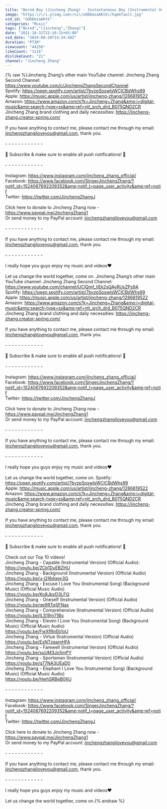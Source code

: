 ```yaml
---
title: "Bored Boy (Jincheng Zhang) - Instantaneous Boy (Instrumental Version) (Background) (Official Audio)"
image: "https:\/\/i.ytimg.com\/vi\/oODEmzaAKtk\/hqdefault.jpg"
vid_id: "oODEmzaAKtk"
categories: "Music"
tags: ["Bored","(Jincheng","Zhang)"]
date: "2021-10-31T23:10:15+03:00"
vid_date: "2019-08-20T14:34:48Z"
duration: "PT3M"
viewcount: "44256"
likeCount: "1116"
dislikeCount: "21"
channel: "Jincheng Zhang"
---
```

{% raw %}Jincheng Zhang’s other main YouTube channel: Jincheng Zhang Second Channel: <a rel="nofollow" target="blank" href="https://www.youtube.com/c/JinchengZhangSecondChannel">https://www.youtube.com/c/JinchengZhangSecondChannel</a><br />Spotify: <a rel="nofollow" target="blank" href="https://open.spotify.com/artist/7bvzpSoswlsWCICBdWhs99">https://open.spotify.com/artist/7bvzpSoswlsWCICBdWhs99</a><br />Apple: <a rel="nofollow" target="blank" href="https://music.apple.com/us/artist/jincheng-zhang/1286819522">https://music.apple.com/us/artist/jincheng-zhang/1286819522</a><br />Amazon: <a rel="nofollow" target="blank" href="https://www.amazon.com/s?k=Jincheng+Zhang&amp;i=digital-music&amp;search-type=ss&amp;ref=ntt_srch_drd_B075QND2CR">https://www.amazon.com/s?k=Jincheng+Zhang&amp;i=digital-music&amp;search-type=ss&amp;ref=ntt_srch_drd_B075QND2CR</a><br />Jincheng Zhang brand clothing and daily necessities: <a rel="nofollow" target="blank" href="https://jincheng-zhang.creator-spring.com/">https://jincheng-zhang.creator-spring.com/</a><br /><br />If you have anything to contact me, please contact me through my email: jinchengzhangiloveyou@gmail.com, thank you.<br /><br />- - - - - - - - - - - -<br /><br />🔔 Subscribe &amp; make sure to enable all push notifications! 🔔<br /><br />- - - - - - - - - - - -<br /><br />Instagram: <a rel="nofollow" target="blank" href="https://www.instagram.com/jincheng_zhang_official/">https://www.instagram.com/jincheng_zhang_official/</a><br />Facebook: <a rel="nofollow" target="blank" href="https://www.facebook.com/SingerJinchengZhang/?notif_id=1524067692209352&amp;notif_t=page_user_activity&amp;ref=notif">https://www.facebook.com/SingerJinchengZhang/?notif_id=1524067692209352&amp;notif_t=page_user_activity&amp;ref=notif</a><br />Twitter: <a rel="nofollow" target="blank" href="https://twitter.com/JinchengZhangJ">https://twitter.com/JinchengZhangJ</a><br /><br />Click here to donate to Jincheng Zhang now - <a rel="nofollow" target="blank" href="https://www.paypal.me/JinchengZhang1">https://www.paypal.me/JinchengZhang1</a><br />Or send money to my PayPal account: jinchengzhangiloveyou@gmail.com<br /><br />- - - - - - - - - - - -<br /><br />If you have anything to contact me, please contact me through my email: jinchengzhangiloveyou@gmail.com, thank you.<br /><br />- - - - - - - - - - - -<br /><br />I really hope you guys enjoy my music and videos♥<br /><br />Let us change the world together, come on. Jincheng Zhang’s other main YouTube channel: Jincheng Zhang Second Channel: <a rel="nofollow" target="blank" href="https://www.youtube.com/channel/UClQmf_IiEk2sQAyRUsZPs9A">https://www.youtube.com/channel/UClQmf_IiEk2sQAyRUsZPs9A</a><br />Spotify: <a rel="nofollow" target="blank" href="https://open.spotify.com/artist/7bvzpSoswlsWCICBdWhs99">https://open.spotify.com/artist/7bvzpSoswlsWCICBdWhs99</a><br />Apple: <a rel="nofollow" target="blank" href="https://music.apple.com/us/artist/jincheng-zhang/1286819522">https://music.apple.com/us/artist/jincheng-zhang/1286819522</a><br />Amazon: <a rel="nofollow" target="blank" href="https://www.amazon.com/s?k=Jincheng+Zhang&amp;i=digital-music&amp;search-type=ss&amp;ref=ntt_srch_drd_B075QND2CR">https://www.amazon.com/s?k=Jincheng+Zhang&amp;i=digital-music&amp;search-type=ss&amp;ref=ntt_srch_drd_B075QND2CR</a><br />Jincheng Zhang brand clothing and daily necessities: <a rel="nofollow" target="blank" href="https://jincheng-zhang.creator-spring.com/">https://jincheng-zhang.creator-spring.com/</a><br /><br />If you have anything to contact me, please contact me through my email: jinchengzhangiloveyou@gmail.com, thank you.<br /><br />- - - - - - - - - - - -<br /><br />🔔 Subscribe &amp; make sure to enable all push notifications! 🔔<br /><br />- - - - - - - - - - - -<br /><br />Instagram: <a rel="nofollow" target="blank" href="https://www.instagram.com/jincheng_zhang_official/">https://www.instagram.com/jincheng_zhang_official/</a><br />Facebook: <a rel="nofollow" target="blank" href="https://www.facebook.com/SingerJinchengZhang/?notif_id=1524067692209352&amp;notif_t=page_user_activity&amp;ref=notif">https://www.facebook.com/SingerJinchengZhang/?notif_id=1524067692209352&amp;notif_t=page_user_activity&amp;ref=notif</a><br />Twitter: <a rel="nofollow" target="blank" href="https://twitter.com/JinchengZhangJ">https://twitter.com/JinchengZhangJ</a><br /><br />Click here to donate to Jincheng Zhang now - <a rel="nofollow" target="blank" href="https://www.paypal.me/JinchengZhang1">https://www.paypal.me/JinchengZhang1</a><br />Or send money to my PayPal account: jinchengzhangiloveyou@gmail.com<br /><br />- - - - - - - - - - - -<br /><br />If you have anything to contact me, please contact me through my email: jinchengzhangiloveyou@gmail.com, thank you.<br /><br />- - - - - - - - - - - -<br /><br />I really hope you guys enjoy my music and videos♥<br /><br />Let us change the world together, come on. Spotify: <a rel="nofollow" target="blank" href="https://open.spotify.com/artist/7bvzpSoswlsWCICBdWhs99">https://open.spotify.com/artist/7bvzpSoswlsWCICBdWhs99</a><br />Apple: <a rel="nofollow" target="blank" href="https://music.apple.com/us/artist/jincheng-zhang/1286819522">https://music.apple.com/us/artist/jincheng-zhang/1286819522</a><br />Amazon: <a rel="nofollow" target="blank" href="https://www.amazon.com/s?k=Jincheng+Zhang&amp;i=digital-music&amp;search-type=ss&amp;ref=ntt_srch_drd_B075QND2CR">https://www.amazon.com/s?k=Jincheng+Zhang&amp;i=digital-music&amp;search-type=ss&amp;ref=ntt_srch_drd_B075QND2CR</a><br />Jincheng Zhang brand clothing and daily necessities: <a rel="nofollow" target="blank" href="https://jincheng-zhang.creator-spring.com/">https://jincheng-zhang.creator-spring.com/</a><br /><br />If you have anything to contact me, please contact me through my email: jinchengzhangiloveyou@gmail.com, thank you.<br /><br />- - - - - - - - - - - -<br /><br />🔔 Subscribe &amp; make sure to enable all push notifications! 🔔<br /><br />Check out our Top 10 videos!<br />Jincheng Zhang - Capable (Instrumental Version) (Official Audio):<br /><a rel="nofollow" target="blank" href="https://youtu.be/ZCb1DuEBZHU">https://youtu.be/ZCb1DuEBZHU</a><br />Jincheng Zhang - Background (Instrumental Version) (Official Audio)<br /><a rel="nofollow" target="blank" href="https://youtu.be/u-Q16dggy3Q">https://youtu.be/u-Q16dggy3Q</a><br />Jincheng Zhang - Excuse I Love You (Instrumental Song) (Background Music) (Official Music Audio)<br /><a rel="nofollow" target="blank" href="https://youtu.be/Ko8JbzD3LFQ">https://youtu.be/Ko8JbzD3LFQ</a><br />Jincheng Zhang - Oneself (Instrumental Version) (Official Audio)<br /><a rel="nofollow" target="blank" href="https://youtu.be/qe9RTqSFNas">https://youtu.be/qe9RTqSFNas</a><br />Jincheng Zhang - Comprehensive (Instrumental Version) (Official Audio)<br /><a rel="nofollow" target="blank" href="https://youtu.be/ILS19jn71Bo">https://youtu.be/ILS19jn71Bo</a><br />Jincheng Zhang - Eleven I Love You (Instrumental Song) (Background Music) (Official Music Audio)<br /><a rel="nofollow" target="blank" href="https://youtu.be/FwXfRnEb1oU">https://youtu.be/FwXfRnEb1oU</a><br />Jincheng Zhang - Virtue (Instrumental Version) (Official Audio)<br /><a rel="nofollow" target="blank" href="https://youtu.be/ExNTzgamHFA">https://youtu.be/ExNTzgamHFA</a><br />Jincheng Zhang - Farewell (Instrumental Version) (Official Audio)<br /><a rel="nofollow" target="blank" href="https://youtu.be/suUM3Jo5mPY">https://youtu.be/suUM3Jo5mPY</a><br />Jincheng Zhang - Sportsman (Instrumental Version) (Official Audio)<br /><a rel="nofollow" target="blank" href="https://youtu.be/q77NA3UEaD0">https://youtu.be/q77NA3UEaD0</a><br />Jincheng Zhang - Elephant I Love You (Instrumental Song) (Background Music) (Official Music Audio)<br /><a rel="nofollow" target="blank" href="https://youtu.be/HwhSRBeB0XU">https://youtu.be/HwhSRBeB0XU</a><br /><br />- - - - - - - - - - - -<br /><br />Instagram: <a rel="nofollow" target="blank" href="https://www.instagram.com/jincheng_zhang_official/">https://www.instagram.com/jincheng_zhang_official/</a><br />Facebook: <a rel="nofollow" target="blank" href="https://www.facebook.com/SingerJinchengZhang/?notif_id=1524067692209352&amp;notif_t=page_user_activity&amp;ref=notif">https://www.facebook.com/SingerJinchengZhang/?notif_id=1524067692209352&amp;notif_t=page_user_activity&amp;ref=notif</a><br />Twitter: <a rel="nofollow" target="blank" href="https://twitter.com/JinchengZhangJ">https://twitter.com/JinchengZhangJ</a><br /><br />Click here to donate to Jincheng Zhang now - <a rel="nofollow" target="blank" href="https://www.paypal.me/JinchengZhang1">https://www.paypal.me/JinchengZhang1</a><br />Or send money to my PayPal account: jinchengzhangiloveyou@gmail.com<br /><br />- - - - - - - - - - - -<br /><br />If you have anything to contact me, please contact me through my email: jinchengzhangiloveyou@gmail.com, thank you.<br /><br />- - - - - - - - - - - -<br /><br />I really hope you guys enjoy my music and videos♥<br /><br />Let us change the world together, come on.{% endraw %}
